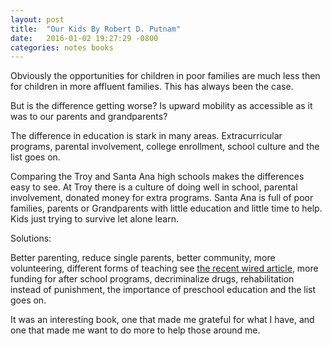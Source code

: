 ```yaml
---
layout: post
title:  "Our Kids By Robert D. Putnam"
date:   2016-01-02 19:27:29 -0800
categories: notes books
---
```


Obviously the opportunities for children in poor families are much less then for children in more affluent families. This has always been the case.  

But is the difference getting worse?  Is upward mobility as accessible as it was to our parents and grandparents?

The difference in education is stark in many areas. Extracurricular programs, parental involvement, college enrollment, school culture and the list goes on.

Comparing the Troy and Santa Ana high schools makes the differences easy to see. At Troy there is a culture of doing well in school, parental involvement, donated money for extra programs. Santa Ana is full of poor families, parents or Grandparents with little education and little time to help. Kids just trying to survive let alone learn.

Solutions:

Better parenting, reduce single parents, better community, more volunteering, different forms of teaching see [the recent wired article](http://www.wired.com/2013/10/free-thinkers/), more funding for after school programs, decriminalize drugs, rehabilitation instead of punishment, the importance of preschool education and the list goes on.

It was an interesting book, one that made me grateful for what I have, and one that made me want to do more to help those around me.